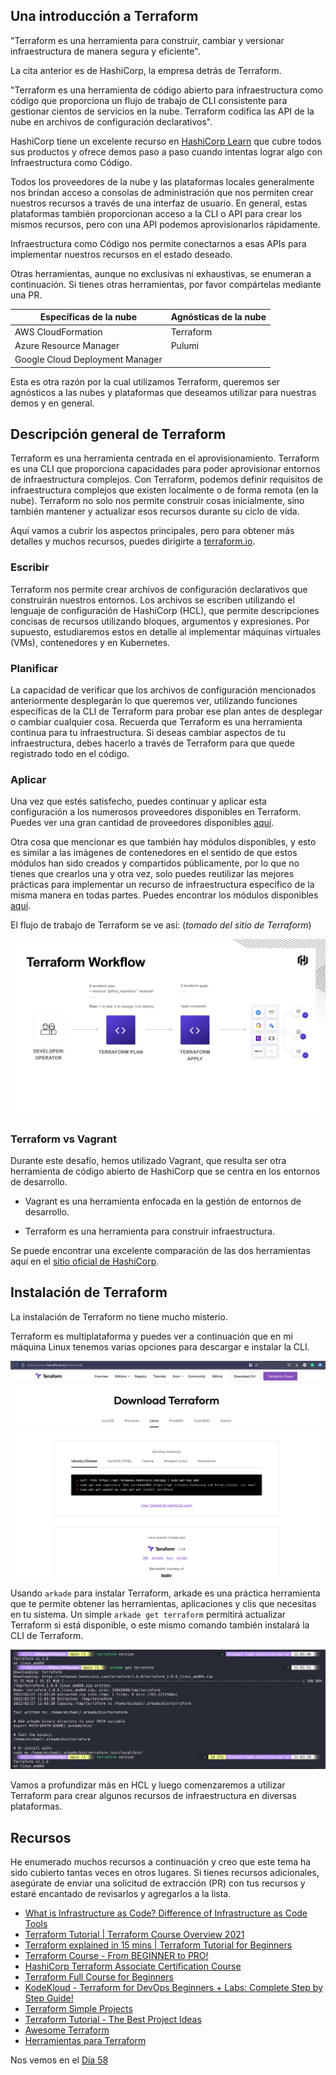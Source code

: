 ## Una introducción a Terraform

"Terraform es una herramienta para construir, cambiar y versionar infraestructura de manera segura y eficiente".

La cita anterior es de HashiCorp, la empresa detrás de Terraform.

"Terraform es una herramienta de código abierto para infraestructura como código que proporciona un flujo de trabajo de CLI consistente para gestionar cientos de servicios en la nube. Terraform codifica las API de la nube en archivos de configuración declarativos".

HashiCorp tiene un excelente recurso en [HashiCorp Learn](https://learn.hashicorp.com/terraform?utm_source=terraform_io&utm_content=terraform_io_hero) que cubre todos sus productos y ofrece demos paso a paso cuando intentas lograr algo con Infraestructura como Código.

Todos los proveedores de la nube y las plataformas locales generalmente nos brindan acceso a consolas de administración que nos permiten crear nuestros recursos a través de una interfaz de usuario. En general, estas plataformas también proporcionan acceso a la CLI o API para crear los mismos recursos, pero con una API podemos aprovisionarlos rápidamente.

Infraestructura como Código nos permite conectarnos a esas APIs para implementar nuestros recursos en el estado deseado.

Otras herramientas, aunque no exclusivas ni exhaustivas, se enumeran a continuación. Si tienes otras herramientas, por favor compártelas mediante una PR.

| Específicas de la nube          | Agnósticas de la nube |
| ------------------------------- | --------------------- |
| AWS CloudFormation              | Terraform             |
| Azure Resource Manager          | Pulumi                |
| Google Cloud Deployment Manager |                       |

Esta es otra razón por la cual utilizamos Terraform, queremos ser agnósticos a las nubes y plataformas que deseamos utilizar para nuestras demos y en general.

## Descripción general de Terraform

Terraform es una herramienta centrada en el aprovisionamiento. Terraform es una CLI que proporciona capacidades para poder aprovisionar entornos de infraestructura complejos. Con Terraform, podemos definir requisitos de infraestructura complejos que existen localmente o de forma remota (en la nube). Terraform no solo nos permite construir cosas inicialmente, sino también mantener y actualizar esos recursos durante su ciclo de vida.

Aquí vamos a cubrir los aspectos principales, pero para obtener más detalles y muchos recursos, puedes dirigirte a [terraform.io](https://www.terraform.io/).

### Escribir

Terraform nos permite crear archivos de configuración declarativos que construirán nuestros entornos. Los archivos se escriben utilizando el lenguaje de configuración de HashiCorp (HCL), que permite descripciones concisas de recursos utilizando bloques, argumentos y expresiones. Por supuesto, estudiaremos estos en detalle al implementar máquinas virtuales (VMs), contenedores y en Kubernetes.

### Planificar

La capacidad de verificar que los archivos de configuración mencionados anteriormente desplegarán lo que queremos ver, utilizando funciones específicas de la CLI de Terraform para probar ese plan antes de desplegar o cambiar cualquier cosa. Recuerda que Terraform es una herramienta continua para tu infraestructura. Si deseas cambiar aspectos de tu infraestructura, debes hacerlo a través de Terraform para que quede registrado todo en el código.


### Aplicar

Una vez que estés satisfecho, puedes continuar y aplicar esta configuración a los numerosos proveedores disponibles en Terraform. Puedes ver una gran cantidad de proveedores disponibles [aquí](https://registry.terraform.io/browse/providers).

Otra cosa que mencionar es que también hay módulos disponibles, y esto es similar a las imágenes de contenedores en el sentido de que estos módulos han sido creados y compartidos públicamente, por lo que no tienes que crearlos una y otra vez, solo puedes reutilizar las mejores prácticas para implementar un recurso de infraestructura específico de la misma manera en todas partes. Puedes encontrar los módulos disponibles [aquí](https://registry.terraform.io/browse/modules).

El flujo de trabajo de Terraform se ve así: (_tomado del sitio de Terraform_)

![](Images/Day57_IAC3.png)

### Terraform vs Vagrant

Durante este desafío, hemos utilizado Vagrant, que resulta ser otra herramienta de código abierto de HashiCorp que se centra en los entornos de desarrollo.

- Vagrant es una herramienta enfocada en la gestión de entornos de desarrollo.

- Terraform es una herramienta para construir infraestructura.

Se puede encontrar una excelente comparación de las dos herramientas aquí en el [sitio oficial de HashiCorp](https://www.vagrantup.com/intro/vs/terraform).

## Instalación de Terraform

La instalación de Terraform no tiene mucho misterio.

Terraform es multiplataforma y puedes ver a continuación que en mi máquina Linux tenemos varias opciones para descargar e instalar la CLI.

![](Images/Day57_IAC2.png)

Usando `arkade` para instalar Terraform, arkade es una práctica herramienta que te permite obtener las herramientas, aplicaciones y clis que necesitas en tu sistema. Un simple `arkade get terraform` permitirá actualizar Terraform si está disponible, o este mismo comando también instalará la CLI de Terraform.

![](Images/Day57_IAC1.png)

Vamos a profundizar más en HCL y luego comenzaremos a utilizar Terraform para crear algunos recursos de infraestructura en diversas plataformas.

## Recursos

He enumerado muchos recursos a continuación y creo que este tema ha sido cubierto tantas veces en otros lugares. Si tienes recursos adicionales, asegúrate de enviar una solicitud de extracción (PR) con tus recursos y estaré encantado de revisarlos y agregarlos a la lista.

- [What is Infrastructure as Code? Difference of Infrastructure as Code Tools](https://www.youtube.com/watch?v=POPP2WTJ8es)
- [Terraform Tutorial | Terraform Course Overview 2021](https://www.youtube.com/watch?v=m3cKkYXl-8o)
- [Terraform explained in 15 mins | Terraform Tutorial for Beginners](https://www.youtube.com/watch?v=l5k1ai_GBDE)
- [Terraform Course - From BEGINNER to PRO!](https://www.youtube.com/watch?v=7xngnjfIlK4&list=WL&index=141&t=16s)
- [HashiCorp Terraform Associate Certification Course](https://www.youtube.com/watch?v=V4waklkBC38&list=WL&index=55&t=111s)
- [Terraform Full Course for Beginners](https://www.youtube.com/watch?v=EJ3N-hhiWv0&list=WL&index=39&t=27s)
- [KodeKloud - Terraform for DevOps Beginners + Labs: Complete Step by Step Guide!](https://www.youtube.com/watch?v=YcJ9IeukJL8&list=WL&index=16&t=11s)
- [Terraform Simple Projects](https://terraform.joshuajebaraj.com/)
- [Terraform Tutorial - The Best Project Ideas](https://www.youtube.com/watch?v=oA-pPa0vfks)
- [Awesome Terraform](https://github.com/shuaibiyy/awesome-terraform)
- [Herramientas para Terraform](https://vergaracarmona.es/herramientas-para-terraform/)

Nos vemos en el [Día 58](day58.md)
